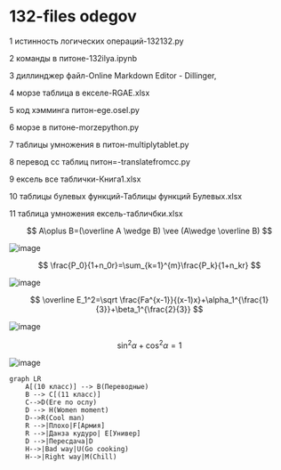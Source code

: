 # 132-files odegov


1 истинность логических операций-132132.py


2 команды в питоне-132ilya.ipynb


3 диллинджер файл-Online Markdown Editor - Dillinger,


4 морзе таблица в екселе-RGAE.xlsx


5 код хэмминга питон-ege.osel.py


6 морзе в питоне-morzepython.py


7 таблицы умножения в питон-multiplytablet.py


8 перевод сс таблиц питон=-translatefromcc.py


9 ексель все таблички-Книга1.xlsx


10 таблицы булевых функций-Таблицы функций Булевых.xlsx


11 таблица умножения ексель-табличбки.xlsx



$$ A\oplus B=(\overline A	\wedge B) 	\vee (A\wedge \overline B) $$

![image](https://user-images.githubusercontent.com/114457146/200457963-8f0b07d2-5b1a-4645-a324-0443ac093c26.png)

$$ \frac{P_0}{1+n_0r}=\sum_{k=1}^{m}\frac{P_k}{1+n_kr} $$

![image](https://user-images.githubusercontent.com/114457146/200723915-227dc21f-798d-4642-a1c1-29a14943b2a3.png)

$$ \overline E_1^2=\sqrt \frac{Fa^{x-1}}{(x-1)x}+\alpha_1^{\frac{1}{3}}+\beta_1^{\frac{2}{3}} $$

![image](https://user-images.githubusercontent.com/114457146/200724612-494a7b73-0745-4a68-9619-1efd61831a04.png)

$$ \sin^2\alpha+\cos^2\alpha=1 $$

![image](https://user-images.githubusercontent.com/114457146/200724748-e2f32131-0969-48e9-b94d-c00e8f283dd5.png)

```mermaid
graph LR
    A[(10 класс)] --> B(Переводные)
    B --> C[(11 класс)]
    C-->D(Еге по ослу)
    D --> H(Women moment)
    D-->R(Cool man)
    R -->|Плохо|F[Aрмия]
    R -->|Данза кудуро| E[Универ]
    D -->|Пересдача|D
    H-->|Bad way|U(Go cooking)
    H-->|Right way|M(Chill)
